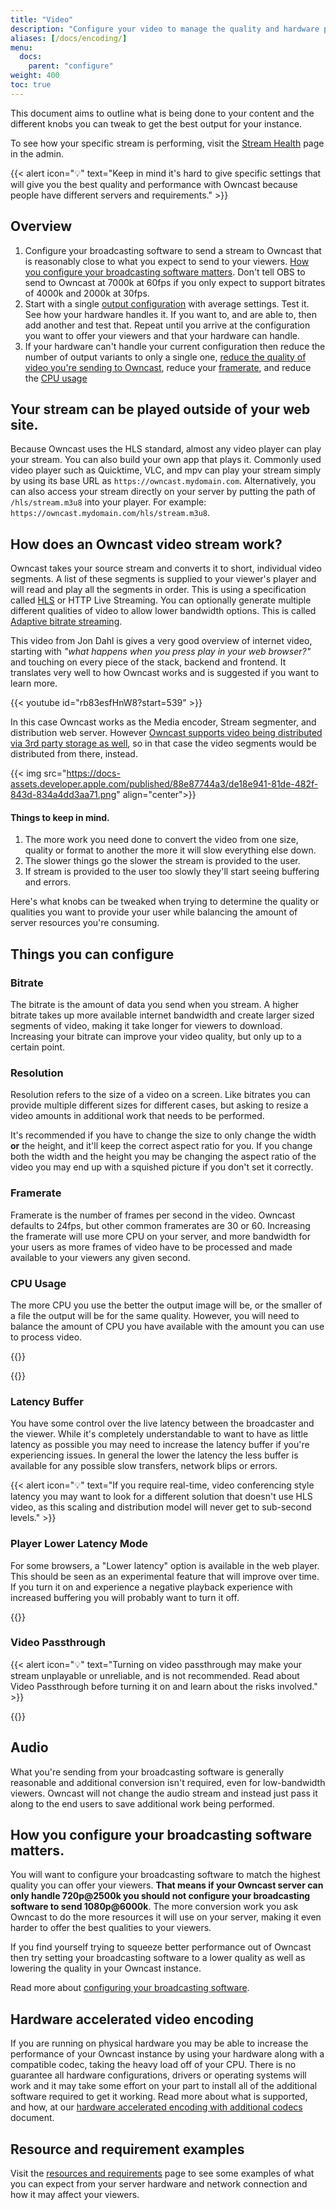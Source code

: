 ```yaml
---
title: "Video"
description: "Configure your video to manage the quality and hardware performance."
aliases: [/docs/encoding/]
menu:
  docs:
    parent: "configure"
weight: 400
toc: true
---
```


This document aims to outline what is being done to your content and the different knobs you can tweak to get the best output for your instance.

To see how your specific stream is performing, visit the [Stream Health](/docs/metrics) page in the admin.

{{< alert icon="💡" text="Keep in mind it's hard to give specific settings that will give you the best quality and performance with Owncast because people have different servers and requirements." >}}

## Overview

1. Configure your broadcasting software to send a stream to Owncast that is reasonably close to what you expect to send to your viewers. [How you configure your broadcasting software matters](/docs/video/#how-you-configure-your-broadcasting-software-matters). Don't tell OBS to send to Owncast at 7000k at 60fps if you only expect to support bitrates of 4000k and 2000k at 30fps.
1. Start with a single [output configuration](/docs/video/#things-you-can-configure) with average settings. Test it. See how your hardware handles it. If you want to, and are able to, then add another and test that. Repeat until you arrive at the configuration you want to offer your viewers and that your hardware can handle.
1. If your hardware can't handle your current configuration then reduce the number of output variants to only a single one, [reduce the quality of video you're sending to Owncast](/docs/video/#how-you-configure-your-broadcasting-software-matters), reduce your [framerate](/docs/video/#framerate), and reduce the [CPU usage](/docs/video/#cpu-usage)

## Your stream can be played outside of your web site.

Because Owncast uses the HLS standard, almost any video player can play your stream. You can also build your own app that plays it. Commonly used video player such as Quicktime, VLC, and mpv can play your stream simply by using its base URL as `https://owncast.mydomain.com`. Alternatively, you can also access your stream directly on your server by putting the path of `/hls/stream.m3u8` into your player. For example: `https://owncast.mydomain.com/hls/stream.m3u8`.

## How does an Owncast video stream work?

Owncast takes your source stream and converts it to short, individual video segments. A list of these segments is supplied to your viewer's player and will read and play all the segments in order. This is using a specification called [HLS](https://developer.apple.com/documentation/http_live_streaming/understanding_the_http_live_streaming_architecture) or HTTP Live Streaming. You can optionally generate multiple different qualities of video to allow lower bandwidth options. This is called [Adaptive bitrate streaming](https://en.wikipedia.org/wiki/Adaptive_bitrate_streaming).

This video from Jon Dahl is gives a very good overview of internet video, starting with _"what happens when you press play in your web browser?"_ and touching on every piece of the stack, backend and frontend. It translates very well to how Owncast works and is suggested if you want to learn more.

{{< youtube id="rb83esfHnW8?start=539" >}}

In this case Owncast works as the Media encoder, Stream segmenter, and distribution web server. However [Owncast supports video being distributed via 3rd party storage as well](/content/docs/storage/_index.md), so in that case the video segments would be distributed from there, instead.

{{< img src="https://docs-assets.developer.apple.com/published/88e87744a3/de18e941-81de-482f-843d-834a4dd3aa71.png" align="center">}}

#### Things to keep in mind.

1. The more work you need done to convert the video from one size, quality or format to another the more it will slow everything else down.
1. The slower things go the slower the stream is provided to the user.
1. If stream is provided to the user too slowly they'll start seeing buffering and errors.

Here's what knobs can be tweaked when trying to determine the quality or qualities you want to provide your user while balancing the amount of server resources you're consuming.

## Things you can configure

### Bitrate

The bitrate is the amount of data you send when you stream. A higher bitrate takes up more available internet bandwidth and create larger sized segments of video, making it take longer for viewers to download. Increasing your bitrate can improve your video quality, but only up to a certain point.

### Resolution

Resolution refers to the size of a video on a screen. Like bitrates you can provide multiple different sizes for different cases, but asking to resize a video amounts in additional work that needs to be performed.

It's recommended if you have to change the size to only change the width **or** the height, and it'll keep the correct aspect ratio for you. If you change both the width and the height you may be changing the aspect ratio of the video you may end up with a squished picture if you don't set it correctly.

### Framerate

Framerate is the number of frames per second in the video. Owncast defaults to 24fps, but other common framerates are 30 or 60. Increasing the framerate will use more CPU on your server, and more bandwidth for your users as more frames of video have to be processed and made available to your viewers any given second.

### CPU Usage

The more CPU you use the better the output image will be, or the smaller of a file the output will be for the same quality. However, you will need to balance the amount of CPU you have available with the amount you can use to process video.

{{<embedcontent file="/content/troubleshoot/shared/cpu-usage.md">}}

{{<embedcontent file="/content/troubleshoot/shared/match-highest-output-quality.md">}}

### Latency Buffer

You have some control over the live latency between the broadcaster and the viewer. While it's completely understandable to want to have as little latency as possible you may need to increase the latency buffer if you're experiencing issues. In general the lower the latency the less buffer is available for any possible slow transfers, network blips or errors.

{{< alert icon="💡" text="If you require real-time, video conferencing style latency you may want to look for a different solution that doesn't use HLS video, as this scaling and distribution model will never get to sub-second levels." >}}

### Player Lower Latency Mode

For some browsers, a "Lower latency" option is available in the web player. This should be seen as an experimental feature that will improve over time. If you turn it on and experience a negative playback experience with increased buffering you will probably want to turn it off.

{{<versionsupport feature="Experimental player lower latency mode" version="0.0.12">}}

### Video Passthrough

{{< alert icon="💡" text="Turning on video passthrough may make your stream unplayable or unreliable, and is not recommended. Read about Video Passthrough before turning it on and learn about the risks involved." >}}

{{<embedcontent file="/content/troubleshoot/shared/video-passthrough-mode.md">}}

## Audio

What you're sending from your broadcasting software is generally reasonable and additional conversion isn't required, even for low-bandwidth viewers. Owncast will not change the audio stream and instead just pass it along to the end users to save additional work being performed.

## How you configure your broadcasting software matters.

You will want to configure your broadcasting software to match the highest quality you can offer your viewers. **That means if your Owncast server can only handle 720p@2500k you should not configure your broadcasting software to send 1080p@6000k**. The more conversion work you ask Owncast to do the more resources it will use on your server, making it even harder to offer the best qualities to your viewers.

If you find yourself trying to squeeze better performance out of Owncast then try setting your broadcasting software to a lower quality as well as lowering the quality in your Owncast instance.

Read more about [configuring your broadcasting software](/content/docs/broadcasting/_index.md).

## Hardware accelerated video encoding

If you are running on physical hardware you may be able to increase the performance of your Owncast instance by using your hardware along with a compatible codec, taking the heavy load off of your CPU. There is no guarantee all hardware configurations, drivers or operating systems will work and it may take some effort on your part to install all of the additional software required to get it working. Read more about what is supported, and how, at our [hardware accelerated encoding with additional codecs](/content/docs/codecs.md) document.

## Resource and requirement examples

Visit the [resources and requirements](/content/docs/resources-requirements.md) page to see some examples of what you can expect from your server hardware and network connection and how it may affect your viewers.
